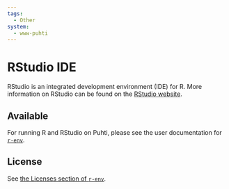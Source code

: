 ```yaml
---
tags:
  - Other
system:
  - www-puhti
---
```


# RStudio IDE

RStudio is an integrated development environment (IDE) for R. More information on RStudio can be found on the [RStudio website](https://rstudio.com/). 

## Available

For running R and RStudio on Puhti, please see the user documentation for [`r-env`](r-env.md).

## License

See [the Licenses section of `r-env`](r-env.md#licenses).

